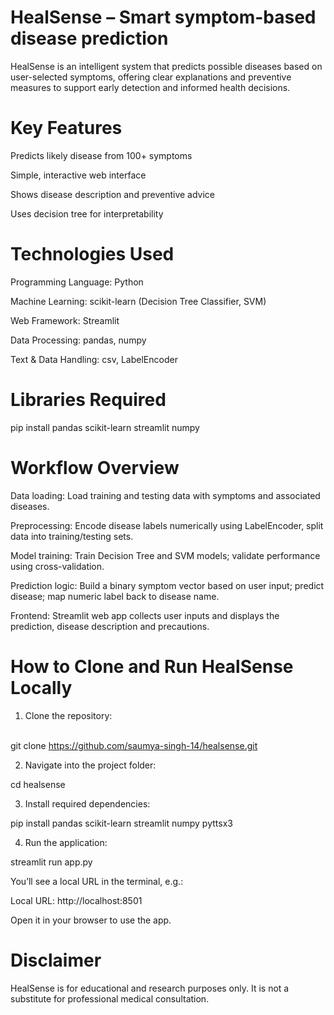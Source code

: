 # HealSense – Smart symptom-based disease prediction

HealSense is an intelligent system that predicts possible diseases based on user-selected symptoms, offering clear explanations and preventive measures to support early detection and informed health decisions.

# Key Features

Predicts likely disease from 100+ symptoms

Simple, interactive web interface

Shows disease description and preventive advice

Uses decision tree for interpretability

# Technologies Used

Programming Language: Python

Machine Learning: scikit-learn (Decision Tree Classifier, SVM)

Web Framework: Streamlit

Data Processing: pandas, numpy

Text & Data Handling: csv, LabelEncoder

# Libraries Required

pip install pandas scikit-learn streamlit numpy

# Workflow Overview

Data loading: Load training and testing data with symptoms and associated diseases.

Preprocessing: Encode disease labels numerically using LabelEncoder, split data into training/testing sets.

Model training: Train Decision Tree and SVM models; validate performance using cross-validation.

Prediction logic: Build a binary symptom vector based on user input; predict disease; map numeric label back to disease name.

Frontend: Streamlit web app collects user inputs and displays the prediction, disease description and precautions.

# How to Clone and Run HealSense Locally

1. Clone the repository:

  <br>git clone https://github.com/saumya-singh-14/healsense.git

2. Navigate into the project folder:

  cd healsense

3. Install required dependencies:

  pip install pandas scikit-learn streamlit numpy pyttsx3

4. Run the application:

  streamlit run app.py

  You’ll see a local URL in the terminal, e.g.:

  Local URL: http://localhost:8501

  Open it in your browser to use the app.

# Disclaimer

HealSense is for educational and research purposes only. It is not a substitute for professional medical consultation.
